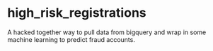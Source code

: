# high_risk_registrations

A hacked together way to pull data from bigquery and wrap in some machine learning to predict fraud accounts.
